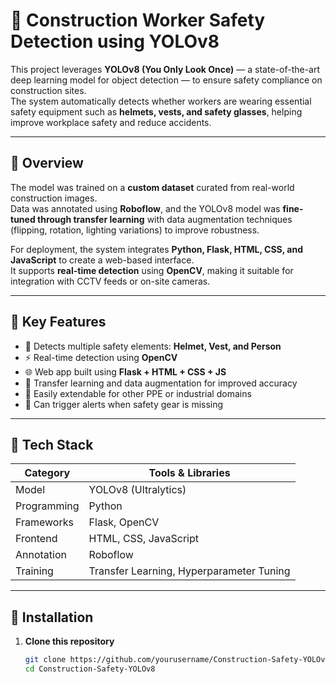# 🦺 Construction Worker Safety Detection using YOLOv8  

This project leverages **YOLOv8 (You Only Look Once)** — a state-of-the-art deep learning model for object detection — to ensure safety compliance on construction sites.  
The system automatically detects whether workers are wearing essential safety equipment such as **helmets, vests, and safety glasses**, helping improve workplace safety and reduce accidents.  

---

## 🧠 Overview  

The model was trained on a **custom dataset** curated from real-world construction images.  
Data was annotated using **Roboflow**, and the YOLOv8 model was **fine-tuned through transfer learning** with data augmentation techniques (flipping, rotation, lighting variations) to improve robustness.  

For deployment, the system integrates **Python, Flask, HTML, CSS, and JavaScript** to create a web-based interface.  
It supports **real-time detection** using **OpenCV**, making it suitable for integration with CCTV feeds or on-site cameras.  

---

## 🔧 Key Features  

- 🧍 Detects multiple safety elements: **Helmet, Vest, and Person**  
- ⚡ Real-time detection using **OpenCV**  
- 🌐 Web app built using **Flask + HTML + CSS + JS**  
- 🔁 Transfer learning and data augmentation for improved accuracy  
- 🧩 Easily extendable for other PPE or industrial domains  
- 🚨 Can trigger alerts when safety gear is missing  

---

## 🧰 Tech Stack  

| Category | Tools & Libraries |
|-----------|------------------|
| Model | YOLOv8 (Ultralytics) |
| Programming | Python |
| Frameworks | Flask, OpenCV |
| Frontend | HTML, CSS, JavaScript |
| Annotation | Roboflow |
| Training | Transfer Learning, Hyperparameter Tuning |

---

## 🚀 Installation  

1. **Clone this repository**
   ```bash
   git clone https://github.com/yourusername/Construction-Safety-YOLOv8.git
   cd Construction-Safety-YOLOv8
